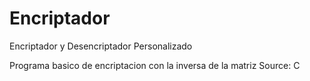 # Encriptador
Encriptador y Desencriptador Personalizado

Programa basico de encriptacion con la inversa de la matriz
Source: C
